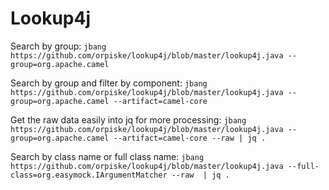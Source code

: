 Lookup4j
============

Search by group:
`jbang https://github.com/orpiske/lookup4j/blob/master/lookup4j.java --group=org.apache.camel`

Search by group and filter by component:
`jbang https://github.com/orpiske/lookup4j/blob/master/lookup4j.java --group=org.apache.camel --artifact=camel-core`

Get the raw data easily into jq for more processing:
`jbang https://github.com/orpiske/lookup4j/blob/master/lookup4j.java --group=org.apache.camel --artifact=camel-core --raw | jq .`

Search by class name or full class name:
`jbang https://github.com/orpiske/lookup4j/blob/master/lookup4j.java --full-class=org.easymock.IArgumentMatcher --raw  | jq .`
